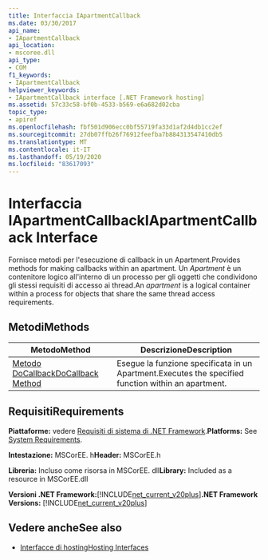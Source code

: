 ```yaml
---
title: Interfaccia IApartmentCallback
ms.date: 03/30/2017
api_name:
- IApartmentCallback
api_location:
- mscoree.dll
api_type:
- COM
f1_keywords:
- IApartmentCallback
helpviewer_keywords:
- IApartmentCallback interface [.NET Framework hosting]
ms.assetid: 57c33c58-bf0b-4533-b569-e6a682d02cba
topic_type:
- apiref
ms.openlocfilehash: fbf501d906ecc0bf55719fa33d1af2d4db1cc2ef
ms.sourcegitcommit: 27db07ffb26f76912feefba7b884313547410db5
ms.translationtype: MT
ms.contentlocale: it-IT
ms.lasthandoff: 05/19/2020
ms.locfileid: "83617093"
---
```

# <a name="iapartmentcallback-interface"></a><span data-ttu-id="8190f-102">Interfaccia IApartmentCallback</span><span class="sxs-lookup"><span data-stu-id="8190f-102">IApartmentCallback Interface</span></span>
<span data-ttu-id="8190f-103">Fornisce metodi per l'esecuzione di callback in un Apartment.</span><span class="sxs-lookup"><span data-stu-id="8190f-103">Provides methods for making callbacks within an apartment.</span></span> <span data-ttu-id="8190f-104">Un *Apartment* è un contenitore logico all'interno di un processo per gli oggetti che condividono gli stessi requisiti di accesso ai thread.</span><span class="sxs-lookup"><span data-stu-id="8190f-104">An *apartment* is a logical container within a process for objects that share the same thread access requirements.</span></span>  
  
## <a name="methods"></a><span data-ttu-id="8190f-105">Metodi</span><span class="sxs-lookup"><span data-stu-id="8190f-105">Methods</span></span>  
  
|<span data-ttu-id="8190f-106">Metodo</span><span class="sxs-lookup"><span data-stu-id="8190f-106">Method</span></span>|<span data-ttu-id="8190f-107">Descrizione</span><span class="sxs-lookup"><span data-stu-id="8190f-107">Description</span></span>|  
|------------|-----------------|  
|[<span data-ttu-id="8190f-108">Metodo DoCallback</span><span class="sxs-lookup"><span data-stu-id="8190f-108">DoCallback Method</span></span>](iapartmentcallback-docallback-method.md)|<span data-ttu-id="8190f-109">Esegue la funzione specificata in un Apartment.</span><span class="sxs-lookup"><span data-stu-id="8190f-109">Executes the specified function within an apartment.</span></span>|  
  
## <a name="requirements"></a><span data-ttu-id="8190f-110">Requisiti</span><span class="sxs-lookup"><span data-stu-id="8190f-110">Requirements</span></span>  
 <span data-ttu-id="8190f-111">**Piattaforme:** vedere [Requisiti di sistema di .NET Framework](../../get-started/system-requirements.md).</span><span class="sxs-lookup"><span data-stu-id="8190f-111">**Platforms:** See [System Requirements](../../get-started/system-requirements.md).</span></span>  
  
 <span data-ttu-id="8190f-112">**Intestazione:** MSCorEE. h</span><span class="sxs-lookup"><span data-stu-id="8190f-112">**Header:** MSCorEE.h</span></span>  
  
 <span data-ttu-id="8190f-113">**Libreria:** Incluso come risorsa in MSCorEE. dll</span><span class="sxs-lookup"><span data-stu-id="8190f-113">**Library:** Included as a resource in MSCorEE.dll</span></span>  
  
 <span data-ttu-id="8190f-114">**Versioni .NET Framework:**[!INCLUDE[net_current_v20plus](../../../../includes/net-current-v20plus-md.md)]</span><span class="sxs-lookup"><span data-stu-id="8190f-114">**.NET Framework Versions:** [!INCLUDE[net_current_v20plus](../../../../includes/net-current-v20plus-md.md)]</span></span>  
  
## <a name="see-also"></a><span data-ttu-id="8190f-115">Vedere anche</span><span class="sxs-lookup"><span data-stu-id="8190f-115">See also</span></span>

- [<span data-ttu-id="8190f-116">Interfacce di hosting</span><span class="sxs-lookup"><span data-stu-id="8190f-116">Hosting Interfaces</span></span>](hosting-interfaces.md)

